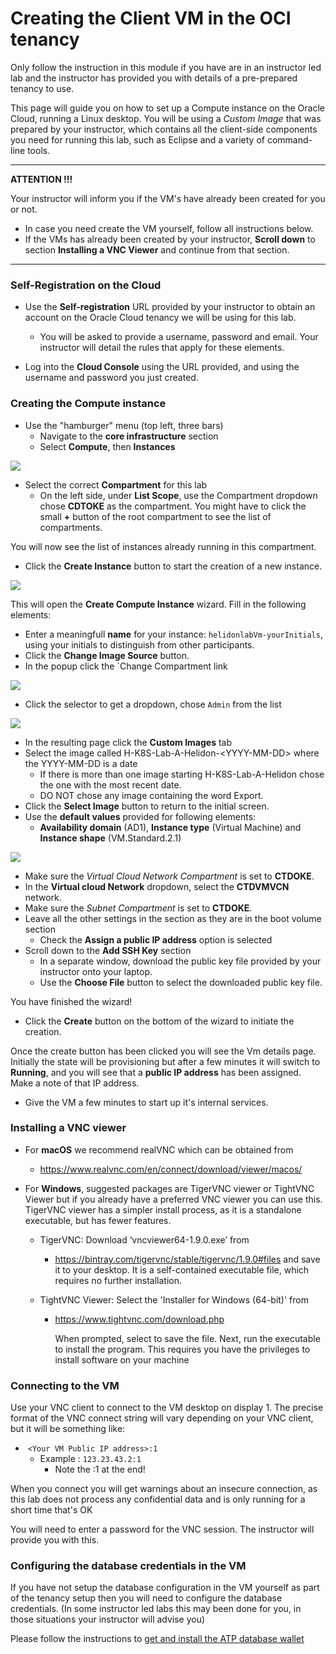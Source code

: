 # Creating the Client VM in the OCI tenancy

Only follow the instruction in this module if you have are in an instructor led lab and the instructor has provided you with details of a pre-prepared tenancy to use.

This page will guide you on how to set up a Compute instance on the Oracle Cloud, running a Linux desktop.  You will be using a *Custom Image* that was prepared by your instructor, which contains all the client-side components you need for running this lab, such as Eclipse and a variety of command-line tools.

---

**ATTENTION !!!** 

Your instructor will inform you if the VM's have already been created for you or not.  

- In case you need create the VM yourself, follow all instructions below.
- If the VMs has already been created by your instructor, **Scroll down** to section **Installing a VNC Viewer** and continue from that section.

---



### Self-Registration on the Cloud

- Use the **Self-registration** URL provided by your instructor to obtain an account on the Oracle Cloud tenancy we will be using for this lab.
  - You will be asked to provide a username, password and email.  Your instructor will detail the rules that apply for these elements.

- Log into the **Cloud Console** using the URL provided, and using the username and password you just created.

### Creating the Compute instance

- Use the "hamburger" menu (top left, three bars)
  - Navigate to the **core infrastructure** section
  - Select **Compute**, then **Instances**

![](images/compute-instances-access.png)



- Select the correct **Compartment** for this lab
  - On the left side, under **List Scope**,  use the Compartment dropdown chose **CDTOKE** as the compartment.  You might have to click the small **+** button of the root compartment to see the list of compartments.

You will now see the list of instances already running in this compartment.

- Click the **Create Instance** button to start the creation of a new instance.

![](images/SelectCompartment.png)



This will open the **Create Compute Instance** wizard.  Fill in the following elements:

- Enter a meaningfull **name** for your instance: `helidonlabVm-yourInitials`, using your initials to distinguish from other participants.
- Click the **Change Image Source** button.
- In the popup click the `Change Compartment link

![](images/Change-custom-image.png)

- Click the selector to get a dropdown, chose `Admin` from the list

![](images/Change-custom-image-import-compartment.png) 

  - In the resulting page click the **Custom Images** tab
  - Select the image called H-K8S-Lab-A-Helidon-\<YYYY-MM-DD\> where the YYYY-MM-DD is a date
    - If there is more than one image starting H-K8S-Lab-A-Helidon chose the one with the most recent date. 
    - DO NOT chose any image containing the word Export.
  - Click the **Select Image** button to return to the initial screen.
- Use the **default values** provided for following elements: 
  - **Availability domain** (AD1), **Instance type** (Virtual Machine) and **Instance shape** (VM.Standard.2.1)
  
![](images/createvm.png)

- Make sure the *Virtual Cloud Network Compartment* is set to **CTDOKE**.
- In the **Virtual cloud Network** dropdown,  select the **CTDVMVCN** network.
- Make sure the *Subnet Compartment* is set to **CTDOKE**. 
- Leave all the other settings in the section as they are in the boot volume section
  - Check the **Assign a public IP address** option is selected
- Scroll down to the **Add SSH Key** section
  - In a separate window, download the public key file provided by your instructor onto your laptop. 
  - Use the **Choose File** button to select the downloaded public key file.

You have finished the wizard!

- Click the **Create** button on the bottom of the wizard to initiate the creation.

Once the create button has been clicked you will see the Vm details page.  Initially the state will be provisioning but after a few minutes it will switch to **Running**, and you will see that a **public IP address** has been assigned.  Make a note of that IP address.

- Give the VM a few minutes to start up it's internal services.



### Installing a VNC viewer

- For **macOS** we recommend realVNC which can be obtained from 

  - https://www.realvnc.com/en/connect/download/viewer/macos/

- For **Windows**, suggested packages are TigerVNC viewer or TightVNC Viewer but if you already have a preferred VNC viewer you can use this. TigerVNC viewer has a simpler install process, as it is a standalone executable, but has fewer features.

  - TigerVNC: Download ‘vncviewer64-1.9.0.exe’ from

    - https://bintray.com/tigervnc/stable/tigervnc/1.9.0#files and save it to your desktop. It is a self-contained executable file, which requires no further installation.

  - TightVNC Viewer: Select the 'Installer for Windows (64-bit)' from

    - https://www.tightvnc.com/download.php

      When prompted, select to save the file.  Next, run the executable to install the program. This requires you have the privileges to install software on your machine



### Connecting to the VM

Use your VNC client to connect to the VM desktop on display 1. The precise format of the VNC connect string will vary depending on your VNC client, but it will be something like:

- ​	`<Your VM Public IP address>:1`
  - Example : `123.23.43.2:1`
    - Note the :1 at the end! 

When you connect you will get warnings about an insecure connection, as this lab does not process any confidential data and is only running for a short time that's OK

You will need to enter a password for the VNC session. The instructor will provide you with this.


### Configuring the database credentials in the VM
If you have not setup the database configuration in the VM yourself as part of the tenancy setup then you will need to configure the database credentials. (In some instructor led labs this may been done for you, in those situations your instructor will advise you)

Please follow the instructions to [get and install the ATP database wallet](../UsingYourOwnTenancy/GetYourATPDatabaseWalletFile.md)